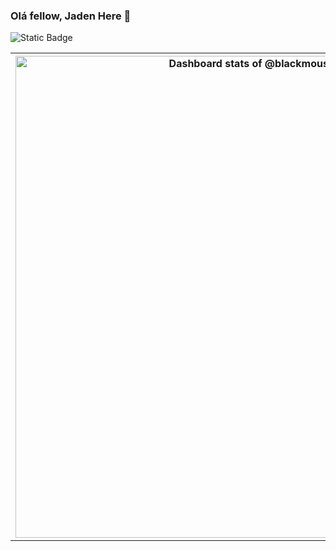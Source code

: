 ### Olá fellow, Jaden Here 👋

![Static Badge](https://img.shields.io/badge/Typescript?logo=typescript&label=Typescript)

<table>
   <tr>
    <th>
 <a href="https://next.ossinsight.io/widgets/official/compose-user-dashboard-stats?user_id=77144199" target="_blank" style="display: block" align="center">
  <picture>
    <source media="(prefers-color-scheme: dark)" srcset="https://next.ossinsight.io/widgets/official/compose-user-dashboard-stats/thumbnail.png?user_id=77144199&image_size=auto&color_scheme=dark" width="771" height="auto">
    <img alt="Dashboard stats of @blackmouse572" src="https://next.ossinsight.io/widgets/official/compose-user-dashboard-stats/thumbnail.png?user_id=77144199&image_size=auto&color_scheme=light" width="771" height="auto">
  </picture>
</a>
    </th>
    <th>
       <ul align="start">
          <li>
       Software Engineer
          </li>
          <li>
        Reach me at <a href="https://mail.google.com/mail/u/0/?fs=1&to=ngocnt.job@gmail.com&su=Hi&body=Hello+Jaden,&tf=cm" target="_blank">ngocnt.job@gmail.com</a>
          </li>
          <li>
       Or checkout <a href="https://portfolio-five-theta-76.vercel.app/" target="_blank" style="display: block" align="center">My Portfolio</a>
          </li>
       </ul>
    </th>
   </tr>
</table>

<!-- Made with [OSS Insight](https://ossinsight.io/) -->
<!--
**blackmouse572/blackmouse572** is a ✨ _special_ ✨ repository because its `README.md` (this file) appears on your GitHub profile.

Here are some ideas to get you started:

- 🔭 I’m currently working on ...
- 🌱 I’m currently learning ...
- 👯 I’m looking to collaborate on ...
- 🤔 I’m looking for help with ...
- 💬 Ask me about ...
- 📫 How to reach me: ...
- 😄 Pronouns: ...
- ⚡ Fun fact: ...
-->
